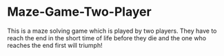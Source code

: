 # Maze-Game-Two-Player
This is a maze solving game which is played by two players. They have to reach the end in the short time of life before they die and the one who reaches the end first will triumph!
